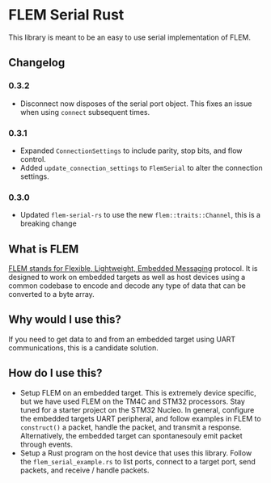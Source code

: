 # FLEM Serial Rust
This library is meant to be an easy to use serial implementation of FLEM. 

## Changelog

### 0.3.2
- Disconnect now disposes of the serial port object. This fixes an issue when using `connect` subsequent times.

### 0.3.1
- Expanded `ConnectionSettings` to include parity, stop bits, and flow control.
- Added `update_connection_settings` to `FlemSerial` to alter the connection settings.

### 0.3.0
- Updated `flem-serial-rs` to use the new `flem::traits::Channel`, this is a breaking change

## What is FLEM
[FLEM stands for Flexible, Lightweight, Embedded Messaging](https://github.com/BridgeSource/flem-rs) protocol. It is
designed to work on embedded targets as well as host devices using a common codebase to encode and decode any type 
of data that can be converted to a byte array.

## Why would I use this?
If you need to get data to and from an embedded target using UART communications, this is a candidate solution.

## How do I use this?
- Setup FLEM on an embedded target. This is extremely device specific, but we have used FLEM on the TM4C and STM32 processors.
Stay tuned for a starter project on the STM32 Nucleo. In general, configure the embedded targets UART peripheral, and follow
examples in FLEM to `construct()` a packet, handle the packet, and transmit a response. Alternatively, the embedded target
can spontanesouly emit packet through events.
- Setup a Rust program on the host device that uses this library. Follow the `flem_serial_example.rs` to list ports, connect 
to a target port, send packets, and receive / handle packets. 
